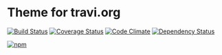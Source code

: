 # Theme for travi.org
[![Build Status](http://img.shields.io/travis/travi-org/legacy-theme.svg?style=flat)](https://travis-ci.org/travi-org/legacy-theme)
[![Coverage Status](http://img.shields.io/coveralls/travi-org/legacy-theme.svg?style=flat)](https://coveralls.io/r/travi-org/legacy-theme?branch=master)
[![Code Climate](http://img.shields.io/codeclimate/github/travi/travi.org-theme.svg?style=flat)](https://codeclimate.com/github/travi/travi.org-theme)
[![Dependency Status](http://img.shields.io/gemnasium/travi/travi.org-theme.svg?style=flat)](https://gemnasium.com/travi/travi.org-theme)

[![npm](https://img.shields.io/npm/v/@travi/travi.org-theme.svg?maxAge=2592000)](https://www.npmjs.com/package/@travi/travi.org-theme)
